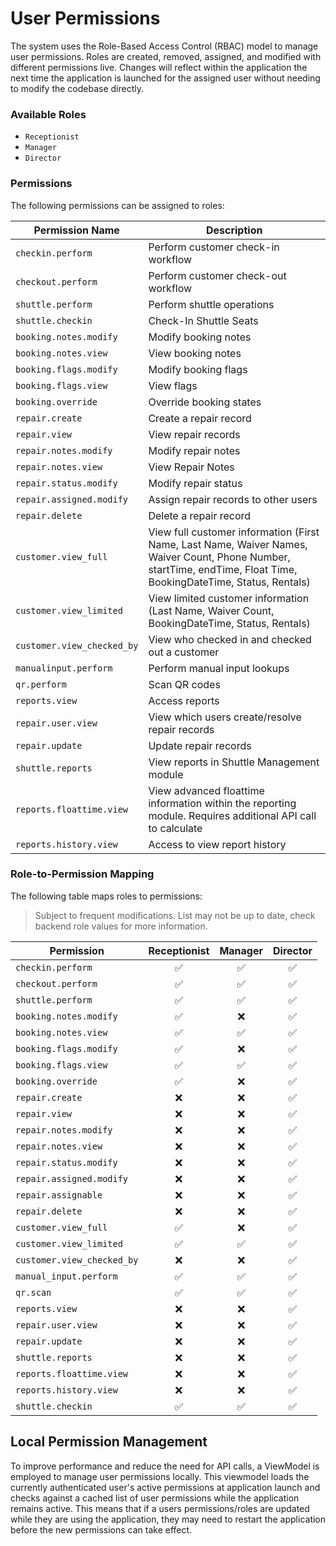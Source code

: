 # **User Permissions**

The system uses the Role-Based Access Control (RBAC) model to manage user permissions. Roles are created, removed, assigned, and modified with different permissions live. Changes will reflect within the application the next time the application is launched for the assigned user without needing to modify the codebase directly.

### Available Roles

- `Receptionist`
- `Manager`
- `Director`

### Permissions

The following permissions can be assigned to roles:

| **Permission Name**        | **Description**                                                                                          |
| -------------------------- | -------------------------------------------------------------------------------------------------------- |
| `checkin.perform`          | Perform customer check-in workflow                                                                       |
| `checkout.perform`         | Perform customer check-out workflow                                                                      |
| `shuttle.perform`          | Perform shuttle operations                                                                               |
| `shuttle.checkin`          | Check-In Shuttle Seats
| `booking.notes.modify`     | Modify booking notes                                                                                     |
| `booking.notes.view`       | View booking notes                                                                                       |
| `booking.flags.modify`     | Modify booking flags                                                                                     |
| `booking.flags.view`       | View flags                                                                                               |
| `booking.override`         | Override booking states                                                                                  |
| `repair.create`            | Create a repair record                                                                                   |
| `repair.view`              | View repair records                                                                                      |
| `repair.notes.modify`      | Modify repair notes                                                                                      |
| `repair.notes.view`        | View Repair Notes                                                                                        |
| `repair.status.modify`     | Modify repair status                                                                                     |
| `repair.assigned.modify`   | Assign repair records to other users                                                                     |
| `repair.delete`            | Delete a repair record                                                                                   |
| `customer.view_full`       | View full customer information (First Name, Last Name, Waiver Names, Waiver Count, Phone Number, startTime, endTime, Float Time, BookingDateTime, Status, Rentals) |
| `customer.view_limited`    | View limited customer information (Last Name, Waiver Count, BookingDateTime, Status, Rentals)            |
| `customer.view_checked_by` | View who checked in and checked out a customer                                                           |
| `manualinput.perform`     | Perform manual input lookups                                                                             |
| `qr.perform`                  | Scan QR codes                                                                                       |
| `reports.view`             | Access reports                                                                                           |
| `repair.user.view` | View which users create/resolve repair records |
| `repair.update` | Update repair records |
| `shuttle.reports` | View reports in Shuttle Management module | 
| `reports.floattime.view` | View advanced floattime information within the reporting module. Requires additional API call to calculate |
| `reports.history.view` | Access to view report history | 

### Role-to-Permission Mapping

The following table maps roles to permissions:

> Subject to frequent modifications. List may not be up to date, check backend role values for more information.

| **Permission**             | **Receptionist** | **Manager** | **Director** |
| -------------------------- | :----------------: | :------------: | :----------:  |
| `checkin.perform`          | ✅                  | ✅             | ✅           |
| `checkout.perform`         | ✅                  | ✅             | ✅           |
| `shuttle.perform`          | ✅                  | ✅             | ✅           |
| `booking.notes.modify`     | ✅                  | ❌             | ✅           |
| `booking.notes.view`       | ✅                  | ✅             | ✅           |
| `booking.flags.modify`     | ✅                  | ❌             | ✅           |
| `booking.flags.view`       | ✅                  | ✅             | ✅           |
| `booking.override`         | ✅                  | ❌             | ✅           |
| `repair.create`            | ❌                  | ❌             | ✅           |
| `repair.view`              | ❌                  | ❌             | ✅           |
| `repair.notes.modify`      | ❌                  | ❌             | ✅           |
| `repair.notes.view`        | ❌                  | ❌             | ✅           |
| `repair.status.modify`     | ❌                  | ❌             | ✅           |
| `repair.assigned.modify`   | ❌                  | ❌             | ✅           |
| `repair.assignable`        | ❌                  | ❌             | ✅           |
| `repair.delete`            | ❌                  | ❌             | ✅           |
| `customer.view_full`       | ✅                  | ❌             | ✅           |
| `customer.view_limited`    | ✅                  | ✅             | ✅           |
| `customer.view_checked_by` | ❌                  | ❌             | ✅           |
| `manual_input.perform`     | ✅                  | ✅             | ✅           |
| `qr.scan`                  | ✅                  | ✅             | ✅           |
| `reports.view`             | ❌                  | ❌             | ✅           |
| `repair.user.view`         | ❌                  | ❌             | ✅           |
| `repair.update`            | ❌                  | ❌             | ✅           |
| `shuttle.reports`          | ❌                  | ❌             | ✅           |
| `reports.floattime.view`| ❌ | ❌ | ✅ |
| `reports.history.view` | ❌ | ❌ | ✅ |
| `shuttle.checkin` | ✅ | ✅ | ✅ |

## Local Permission Management

To improve performance and reduce the need for API calls, a ViewModel is employed to manage user permissions locally. This viewmodel loads the currently authenticated user's active permissions at application launch and checks against a cached list of user permissions while the application remains active. This means that if a users permissions/roles are updated while they are using the application, they may need to restart the application before the new permissions can take effect. 
